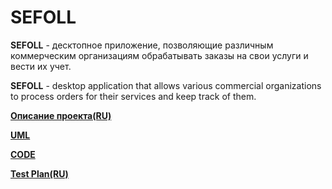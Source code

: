# SEFOLL

**SEFOLL** - десктопное приложение, позволяющие различным коммерческим организациям обрабатывать заказы на свои услуги  и вести их учет.

**SEFOLL** - desktop application that allows various commercial organizations to process orders for their services and keep track of them.

[**Описание проекта(RU)**](https://github.com/Alex-Sidorov/SEFOLL/blob/master/documents/srs.md)

[**UML**](https://github.com/Alex-Sidorov/SEFOLL/blob/master/documents/uml.md)

[**CODE**](https://github.com/Alex-Sidorov/SEFOLL/tree/master/code)

[**Test Plan(RU)**](https://github.com/Alex-Sidorov/SEFOLL/blob/master/documents/test.md)
